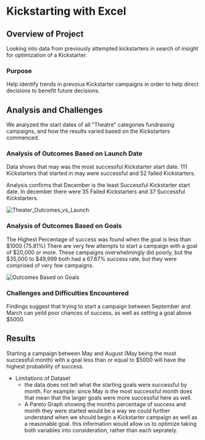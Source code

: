 # Kickstarting with Excel

## Overview of Project
Looking into data from previously attempted kickstarters in search of insight for optimization of a Kickstarter. 

### Purpose
Help identify trends in prevoius Kickstarter campaigns in order to help direct decisions to benefit future decisions.

## Analysis and Challenges
We analyzed the start dates of all "Theatre" categories fundraising campaigns, and how the results varied based on the Kickstarters commenced.

### Analysis of Outcomes Based on Launch Date
Data shows that may was the most successful Kickstarter start date. 111 Kickstarters that started in may were successful and 52 failed Kickstarters.

Analysis confirms that December is the least Successful Kickstarter start date. In december there were 35 Failed Kickstarters and 37 Successful Kickstarters.

![Theater_Outcomes_vs_Launch](https://user-images.githubusercontent.com/106132054/174426824-bbe2cf21-4ded-46d4-b0fd-ec622bef1a45.png)

### Analysis of Outcomes Based on Goals
The Highest Percentage of success was found when the goal is less than $1000 (75.81%)
There are very few attempts to start a campaign with a goal of $20,000 or more. These campaigns overwhelmingly did poorly, but the $35,000 to $49,999 both had a 67.67% success rate, but they were comprised of very few campaigns.

![Outcomes Based on Goals](https://user-images.githubusercontent.com/106132054/174426809-11eeaddd-70c7-4185-b8fd-3b49d6956e5b.png)

### Challenges and Difficulties Encountered
Findings suggest that trying to start a campaign between September and March can yeild poor chances of success, as well as setting a goal above $5000.

## Results
Starting a campaign between May and August (May being the most successful month) with a goal less than or equal to $5000 will have the highest probability of success.


- Limitations of Dataset 
  - the data does not tell what the starting goals were successful by month. For example: since May is the most successful month does that mean that the larger goals were more successful here as well. 
  - A Pareto Graph showing the months percentage of success and month they were started would be a way we could further understand when we should begin a Kickstarter campaign as well as a reasonable goal. this information would allow us to optimize taking both variables into consideration, rather than each seprately. 
